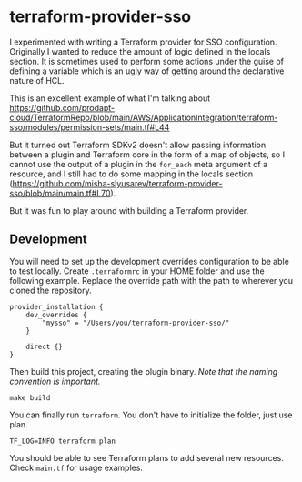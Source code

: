 # terraform-provider-sso

I experimented with writing a Terraform provider for SSO configuration. Originally I wanted to reduce the amount of logic defined in the locals section. It is sometimes used to perform some actions under the guise of defining a variable which is an ugly way of getting around the declarative nature of HCL. 

This is an excellent example of what I'm talking about https://github.com/prodapt-cloud/TerraformRepo/blob/main/AWS/ApplicationIntegration/terraform-sso/modules/permission-sets/main.tf#L44

But it turned out Terraform SDKv2 doesn't allow passing information between a plugin and Terraform core
in the form of a map of objects, so I cannot use the output of a plugin in the `for_each` meta argument of a resource, and I still had to do some mapping in the locals section (https://github.com/misha-slyusarev/terraform-provider-sso/blob/main/main.tf#L70).

But it was fun to play around with building a Terraform provider.

## Development
You will need to set up the development overrides configuration to be able to test locally. Create `.terraformrc` in your HOME folder and use the following example. Replace the override path with the path to wherever you cloned the repository.
```
provider_installation {
	dev_overrides {
		"mysso" = "/Users/you/terraform-provider-sso/"
	}

	direct {}
}
```

Then build this project, creating the plugin binary. *Note that the naming convention is important.*
```
make build
```

You can finally run `terraform`. You don't have to initialize the folder, just use plan.
```
TF_LOG=INFO terraform plan
```
You should be able to see Terraform plans to add several new resources. Check `main.tf` for usage examples.
